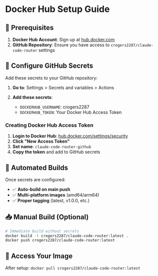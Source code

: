 # Docker Hub Setup Guide

## 🐳 Prerequisites

1. **Docker Hub Account**: Sign up at [hub.docker.com](https://hub.docker.com)
2. **GitHub Repository**: Ensure you have access to `crogers2287/claude-code-router` settings

## 🔧 Configure GitHub Secrets

Add these secrets to your GitHub repository:

1. **Go to**: Settings > Secrets and variables > Actions

2. **Add these secrets**:
   - `DOCKERHUB_USERNAME`: crogers2287
   - `DOCKERHUB_TOKEN`: Your Docker Hub Access Token

### Creating Docker Hub Access Token

1. **Login to Docker Hub**: [hub.docker.com/settings/security](https://hub.docker.com/settings/security)
2. **Click "New Access Token"**
3. **Set name**: `claude-code-router-github`
4. **Copy the token** and add to GitHub secrets

## 🚀 Automated Builds

Once secrets are configured:
- ✅ **Auto-build on main push**
- ✅ **Multi-platform images** (amd64/arm64)
- ✅ **Proper tagging** (latest, v1.0.0, etc.)

## 📥 Manual Build (Optional)

```bash
# Immediate build without secrets
docker build -t crogers2287/claude-code-router:latest .
docker push crogers2287/claude-code-router:latest
```

## 🎯 Access Your Image

After setup: `docker pull crogers2287/claude-code-router:latest`